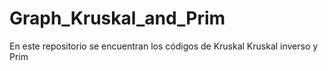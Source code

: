 # Graph_Kruskal_and_Prim
En este repositorio se encuentran los códigos de Kruskal Kruskal inverso y Prim
